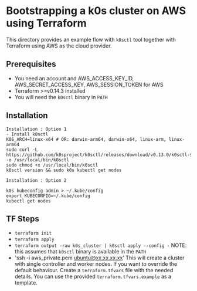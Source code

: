 # Bootstrapping a k0s cluster on AWS using Terraform

This directory provides an example flow with `k0sctl` tool together with Terraform using AWS as the cloud provider.

## Prerequisites
- You need an account and AWS_ACCESS_KEY_ID, AWS_SECRET_ACCESS_KEY, AWS_SESSION_TOKEN for AWS
- Terraform >=v0.14.3 installed
- You will need the `k0sctl` binary in `PATH` 

## Installation



    
    Installation : Option 1
    - Install k0sctl
    K0S_ARCH=linux-x64 # OR: darwin-arm64, darwin-x64, linux-arm, linux-arm64
    sudo curl -L https://github.com/k0sproject/k0sctl/releases/download/v0.13.0/k0sctl-$K0S_ARCH -o /usr/local/bin/k0sctl
    sudo chmod +x /usr/local/bin/k0sctl
    k0sctl version && sudo k0s kubectl get nodes
    
    Installation : Option 2
    
    k0s kubeconfig admin > ~/.kube/config
    export KUBECONFIG=~/.kube/config
    kubectl get nodes


## TF Steps
- `terraform init`
- `terraform apply`
- `terraform output -raw k0s_cluster | k0sctl apply --config -` NOTE: this assumes that `k0sctl` binary is available in the `PATH`
- 'ssh -i aws_private.pem ubuntu@xx.xx.xx.xx'
This will create a cluster with single controller and worker nodes. 
If you want to override the default behaviour. Create a `terraform.tfvars` file with the needed details. You can use the provided `terraform.tfvars.example` as a template.

